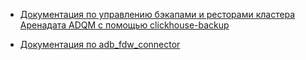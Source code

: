 - [Документация по управлению бэкапами и ресторами кластера Аренадата ADQM с помощью clickhouse-backup](docs/adqm%2Bclickhouse-backup.md)

- [Документация по adb_fdw_connector](adb_fdw_connector/arenadatadb-adb-fdw-connector.md)


